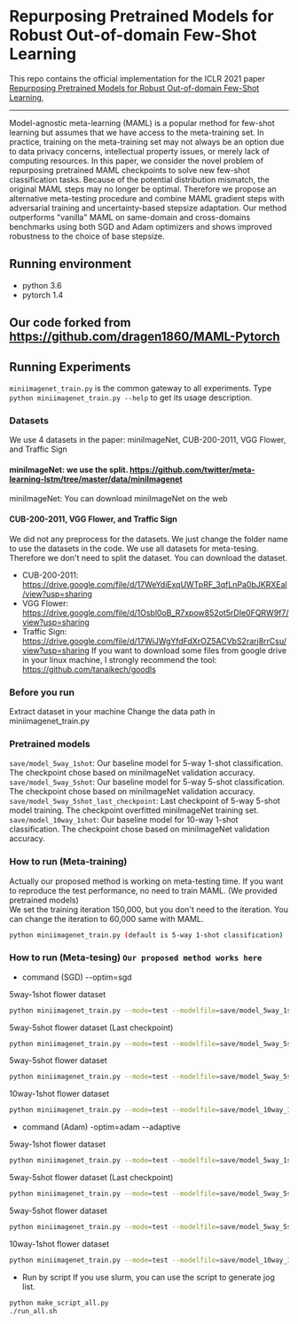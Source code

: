 # Repurposing Pretrained Models for Robust Out-of-domain Few-Shot Learning

This repo contains the official implementation for the ICLR 2021 paper 
[Repurposing Pretrained Models for Robust Out-of-domain Few-Shot Learning](https://openreview.net/forum?id=qkLMTphG5-h), 

-------------------------------------------------------------------------------------
Model-agnostic meta-learning (MAML) is a popular method for few-shot learning but assumes that we have access to the meta-training set. In practice, training on the meta-training set may not always be an option due to data privacy concerns, intellectual property issues, or merely lack of computing resources. In this paper, we consider the novel problem of repurposing pretrained MAML checkpoints to solve new few-shot classification tasks. Because of the potential distribution mismatch, the original MAML steps may no longer be optimal. Therefore we propose an alternative meta-testing procedure and combine MAML gradient steps with adversarial training and uncertainty-based stepsize adaptation. Our method outperforms "vanilla" MAML on same-domain and cross-domains benchmarks using both SGD and Adam optimizers and shows improved robustness to the choice of base stepsize.

## Running environment
* python 3.6
* pytorch 1.4
		
## Our code forked from https://github.com/dragen1860/MAML-Pytorch

## Running Experiments 
`miniimagenet_train.py` is the common gateway to all experiments. Type `python miniimagenet_train.py --help` to get its usage description.

### Datasets
We use 4 datasets in the paper: miniImageNet, CUB-200-2011, VGG Flower, and Traffic Sign
#### miniImageNet: we use the split. https://github.com/twitter/meta-learning-lstm/tree/master/data/miniImagenet	
miniImageNet: You can download miniImageNet on the web
#### CUB-200-2011, VGG Flower, and Traffic Sign
We did not any preprocess for the datasets.
We just change the folder name to use the datasets in the code.
We use all datasets for meta-tesing. Therefore we don't need to split the dataset.
You can download the dataset.
* CUB-200-2011: https://drive.google.com/file/d/17WeYdiExqUWTpRF_3qfLnPa0bJKRXEal/view?usp=sharing
* VGG Flower: https://drive.google.com/file/d/1Osbl0oB_R7xpow852ot5rDIe0FQRW9f7/view?usp=sharing
* Traffic Sign: https://drive.google.com/file/d/17WiJWgYfdFdXrOZ5ACVbS2rarj8rrCsu/view?usp=sharing
If you want to download some files from google drive in your linux machine, I strongly recommend the tool: https://github.com/tanaikech/goodls
	
### Before you run
Extract dataset in your machine
Change the data path in miniimagenet_train.py
		
### Pretrained models
`save/model_5way_1shot`: Our baseline model for 5-way 1-shot classification. The checkpoint chose based on miniImageNet validation accuracy.
`save/model_5way_5shot`: Our baseline model for 5-way 5-shot classification. The checkpoint chose based on miniImageNet validation accuracy.
`save/model_5way_5shot_last_checkpoint`: Last checkpoint of 5-way 5-shot model training. The checkpoint overfitted miniImageNet training set.
`save/model_10way_1shot`: Our baseline model for 10-way 1-shot classification. The checkpoint chose based on miniImageNet validation accuracy.
	
### How to run (Meta-training)
Actually our proposed method is working on meta-testing time.
If you want to reproduce the test performance, no need to train MAML. (We provided pretrained models)		
We set the training iteration 150,000, but you don't need to the iteration. You can change the iteration to 60,000 same with MAML.
```bash
python miniimagenet_train.py (default is 5-way 1-shot classification)
```
	
### How to run (Meta-tesing) `Our proposed method works here`
* command (SGD) --optim=sgd

5way-1shot flower dataset
```bash
python miniimagenet_train.py --mode=test --modelfile=save/model_5way_1shot.pth --update_lr=0.01 --optim=sgd --k_spt=1 --n_way=5 --domain=flower --ad_train_org --enaug
```
5way-5shot flower dataset (Last checkpoint)
```bash
python miniimagenet_train.py --mode=test --modelfile=save/model_5way_5shot_last_checkpoint.pth --update_lr=0.01 --optim=sgd --k_spt=5 --n_way=5 --domain=flower --ad_train_org --enaug
```

5way-5shot flower dataset
```bash
python miniimagenet_train.py --mode=test --modelfile=save/model_5way_5shot.pth --update_lr=0.01 --optim=sgd --k_spt=5 --n_way=5 --domain=flower --ad_train_org --enaug
```

10way-1shot flower dataset
```bash
python miniimagenet_train.py --mode=test --modelfile=save/model_10way_1shot.pth --update_lr=0.01 --optim=sgd --k_spt=1 --n_way=10 --domain=flower --ad_train_org --enaug
```

* command (Adam) -optim=adam --adaptive

5way-1shot flower dataset
```bash
python miniimagenet_train.py --mode=test --modelfile=save/model_5way_1shot.pth --update_lr=0.01 --optim=adam --k_spt=1 --n_way=5 --domain=flower --ad_train_org --enaug --adaptive
```
5way-5shot flower dataset (Last checkpoint)
```bash
python miniimagenet_train.py --mode=test --modelfile=save/model_5way_5shot_last_checkpoint.pth --update_lr=0.01 --optim=adam --k_spt=5 --n_way=5 --domain=flower --ad_train_org --enaug --adaptive
```

5way-5shot flower dataset
```bash
python miniimagenet_train.py --mode=test --modelfile=save/model_5way_5shot.pth --update_lr=0.01 --optim=adam --k_spt=5 --n_way=5 --domain=flower --ad_train_org --enaug --adaptive
```

10way-1shot flower dataset
```bash
python miniimagenet_train.py --mode=test --modelfile=save/model_10way_1shot.pth --update_lr=0.01 --optim=adam --k_spt=1 --n_way=10 --domain=flower --ad_train_org --enaug --adaptive
```

* Run by script
If you use slurm, you can use the script to generate jog list.
```bash
python make_script_all.py
./run_all.sh
```

